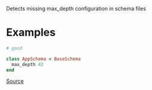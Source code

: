 
Detects missing max_depth configuration in schema files

# Examples

```ruby
# good

class AppSchema < BaseSchema
  max_depth 42
end
```

[Source](http://www.rubydoc.info/gems/rubocop/RuboCop/Cop/GraphQL/MaxDepthSchema)